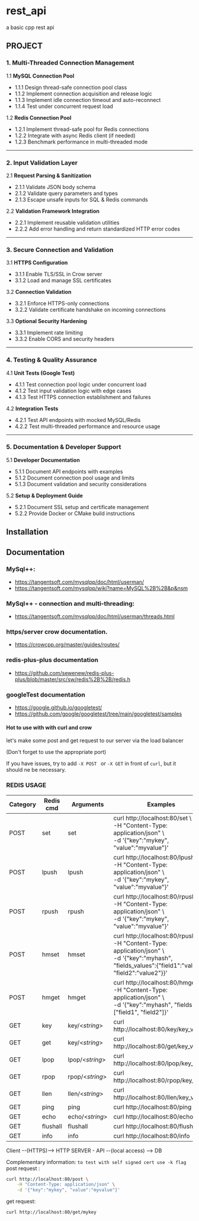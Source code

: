 # rest_api
a basic cpp rest api


## PROJECT


### **1. Multi-Threaded Connection Management**

1.1 **MySQL Connection Pool**

* 1.1.1 Design thread-safe connection pool class
* 1.1.2 Implement connection acquisition and release logic
* 1.1.3 Implement idle connection timeout and auto-reconnect
* 1.1.4 Test under concurrent request load

1.2 **Redis Connection Pool**

* 1.2.1 Implement thread-safe pool for Redis connections
* 1.2.2 Integrate with async Redis client (if needed)
* 1.2.3 Benchmark performance in multi-threaded mode

---

### **2. Input Validation Layer**

2.1 **Request Parsing & Sanitization**

* 2.1.1 Validate JSON body schema
* 2.1.2 Validate query parameters and types
* 2.1.3 Escape unsafe inputs for SQL & Redis commands

2.2 **Validation Framework Integration**

* 2.2.1 Implement reusable validation utilities
* 2.2.2 Add error handling and return standardized HTTP error codes

---

### **3. Secure Connection and Validation**

3.1 **HTTPS Configuration**

* 3.1.1 Enable TLS/SSL in Crow server
* 3.1.2 Load and manage SSL certificates

3.2 **Connection Validation**

* 3.2.1 Enforce HTTPS-only connections
* 3.2.2 Validate certificate handshake on incoming connections

3.3 **Optional Security Hardening**

* 3.3.1 Implement rate limiting
* 3.3.2 Enable CORS and security headers

---

### **4. Testing & Quality Assurance**

4.1 **Unit Tests (Google Test)**

* 4.1.1 Test connection pool logic under concurrent load
* 4.1.2 Test input validation logic with edge cases
* 4.1.3 Test HTTPS connection establishment and failures

4.2 **Integration Tests**

* 4.2.1 Test API endpoints with mocked MySQL/Redis
* 4.2.2 Test multi-threaded performance and resource usage

---

### **5. Documentation & Developer Support**

5.1 **Developer Documentation**

* 5.1.1 Document API endpoints with examples
* 5.1.2 Document connection pool usage and limits
* 5.1.3 Document validation and security considerations

5.2 **Setup & Deployment Guide**

* 5.2.1 Document SSL setup and certificate management
* 5.2.2 Provide Docker or CMake build instructions



## Installation

## Documentation


### MySql++:

- https://tangentsoft.com/mysqlpp/doc/html/userman/
- https://tangentsoft.com/mysqlpp/wiki?name=MySQL%2B%2B&p&nsm

### MySql++ - connection and multi-threading:
- https://tangentsoft.com/mysqlpp/doc/html/userman/threads.html

### https/server crow documentation.

- https://crowcpp.org/master/guides/routes/

### redis-plus-plus documentation

- https://github.com/sewenew/redis-plus-plus/blob/master/src/sw/redis%2B%2B/redis.h

### googleTest documentation
- https://google.github.io/googletest/
- https://github.com/google/googletest/tree/main/googletest/samples


#### Hot to use with with curl and crow  

let's make some post and get request to our server via the load balancer 

(Don't forget to use the appropriate port)

If you have issues, try to add ``-X POST `` or ``-X GET`` in front of ``curl``, but it should ne be necessary.

### REDIS USAGE

| Category | Redis cmd    | Arguments       | Examples           |
| -------- | -------- | --------------- | --------------- |
| POST     | set      | set             | curl http://localhost:80/set \ <br> -H "Content-Type: application/json" \ <br> -d '{"key":"mykey", "value":"myvalue"}'|
| POST     | lpush    | lpush           | curl http://localhost:80/lpush \ <br> -H "Content-Type: application/json" \ <br> -d '{"key":"mykey", "value":"myvalue"}'|
| POST     | rpush    | rpush           | curl http://localhost:80/rpush \ <br> -H "Content-Type: application/json" \ <br> -d '{"key":"mykey", "value":"myvalue"}'|
| POST     | hmset    | hmset           | curl http://localhost:80/rpush \ <br> -H "Content-Type: application/json" \ <br> -d '{"key":"myhash", "fields_values":{"field1":"value1", "field2":"value2"}}'|
| POST     | hmget    | hmget           | curl http://localhost:80/hmget \ <br> -H "Content-Type: application/json" \ <br> -d '{"key":"myhash", "fields":["field1", "field2"]}'|
| GET      | key      | key/<_string_>  | curl http://localhost:80/key/key_value|
| GET      | get      | key/<_string_>  | curl http://localhost:80/get/key_value|
| GET      | lpop     | lpop/<_string_> | curl http://localhost:80/lpop/key_value|
| GET      | rpop     | rpop/<_string_> | curl http://localhost:80/rpop/key_value|
| GET      | llen     | llen/<_string_> | curl http://localhost:80/llen/key_value|
| GET      | ping     | ping            | curl http://localhost:80/ping|
| GET      | echo     | echo/<_string_> | curl http://localhost:80/echo/msg|
| GET      | flushall | flushall        | curl http://localhost:80/flushall|
| GET      | info     | info            | curl http://localhost:80/info|

Client --(HTTPS)--> HTTP SERVER - API --(local access) --> DB

Complementary information:
``to test with self signed cert use -k flag``
post request :

```sh
curl http://localhost:80/post \
    -H "Content-Type: application/json" \
    -d '{"key":"mykey", "value":"myvalue"}'
```

get request:
```sh
curl http://localhost:80/get/mykey
```


